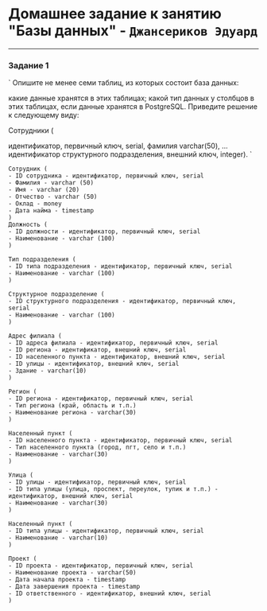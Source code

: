 # Домашнее задание к занятию "Базы данных" - `Джансериков Эдуард`

---

### Задание 1

`
Опишите не менее семи таблиц, из которых состоит база данных:

какие данные хранятся в этих таблицах;
какой тип данных у столбцов в этих таблицах, если данные хранятся в PostgreSQL.
Приведите решение к следующему виду:

Сотрудники (

идентификатор, первичный ключ, serial,
фамилия varchar(50),
...
идентификатор структурного подразделения, внешний ключ, integer).
`

```
Сотрудник (
- ID сотрудника - идентификатор, первичный ключ, serial
- Фамилия - varchar (50)
- Имя - varchar (20)
- Отчество - varchar (50)
- Оклад - money
- Дата найма - timestamp
)
Должность (
- ID должности - идентификатор, первичный ключ, serial
- Наименование - varchar (100)
)

Тип подразделения (
- ID типа подразделения - идентификатор, первичный ключ, serial
- Наименование - varchar (100)
)

Структурное подразделение (
- ID структурного подразделения - идентификатор, первичный ключ, serial
- Наименование - varchar (100)
)

Адрес филиала (
- ID адреса филиала - идентификатор, первичный ключ, serial
- ID региона - идентификатор, внешний ключ, serial
- ID населенного пункта - идентификатор, внешний ключ, serial
- ID улицы - идентификатор, внешний ключ, serial
- Здание - varchar(10)
)

Регион (
- ID региона - идентификатор, первичный ключ, serial
- Тип региона (край, область и т.п.)
- Наименование региона - varchar(30)
)

Населенный пункт (
- ID населенного пункта - идентификатор, первичный ключ, serial
- Тип населенного пункта (город, пгт, село и т.п.)
- Наименование - varchar(30)
)

Улица (
- ID улицы - идентификатор, первичный ключ, serial
- ID типа улицы (улица, проспект, переулок, тупик и т.п.) - идентификатор, внешний ключ, serial 
- Наименование - varchar(30)
)

Населенный пункт (
- ID типа улицы - идентификатор, первичный ключ, serial
- Наименование - varchar(10)
)

Проект (
- ID проекта - идентификатор, первичный ключ, serial
- Наименование проекта - varchar(50)
- Дата начала проекта - timestamp
- Дата завершения проекта - timestamp
- ID ответственного - идентификатор, внешний ключ, serial
)
```

